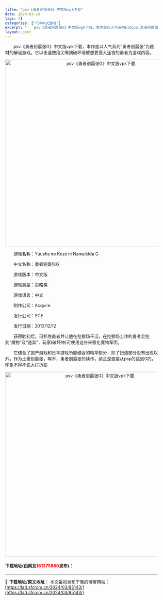 ```yaml
---
title: "psv《勇者别嚣张G》中文版vpk下载"
date: 2024-03-29
tags: []
categories: ["PSV中文游戏"]
excerpt: "　　psv《勇者别嚣张G》中文版vpk下载，本作是以人气系列&ldquo;勇者别嚣张&rdquo;为题材的解谜游戏。它以击退使用尖嘴镐破坏墙壁想要侵入迷宫的勇者为游戏内容。 　　游戏名称：Yuusha no Kuse ni Namaikida G 　　中文名称：勇者别嚣张G 　　游戏版本：中文版 　&hellip;"
layout: post
---
```


 <p>　　psv《勇者别嚣张G》中文版vpk下载，本作是以人气系列&ldquo;勇者别嚣张&rdquo;为题材的解谜游戏。它以击退使用尖嘴镐破坏墙壁想要侵入迷宫的勇者为游戏内容。</p> <p align="center"><img align="" border="0" src="https://lad.sfcrom.cn/wp-content/uploads/2024/03/20240329_66066d01b3afb.png" width="616" alt="psv《勇者别嚣张G》中文版vpk下载" /></p> <p>　　游戏名称：Yuusha no Kuse ni Namaikida G</p> <p>　　中文名称：勇者别嚣张G</p> <p>　　游戏版本：中文版</p> <p>　　游戏类型：策略类</p> <p>　　游戏语言：中文</p> <p>　　制作公司：Acquire</p> <p>　　发行公司：SCE</p> <p>　　发行日期：2013/12/12</p> <p>　　获得胜利后，可抓住勇者并让他在挖掘场干活。在挖掘场工作的勇者会挖到&ldquo;魔物&rdquo;及&ldquo;道具&rdquo;，玩家(破坏神)可使用这些来强化魔物军团。</p> <p>　　它结合了国产游戏和日本游戏所能结合的精华部分，除了扭蛋部分没有出现以外，作为土豪别嚣张，啊不，勇者别嚣张的续作，纳兰是直接从psp的跳到G的，印象不得不说大打折扣</p> <p align="center"><img align="" border="0" src="https://lad.sfcrom.cn/wp-content/uploads/2024/03/20240329_66066d03810fe.png" width="609" alt="psv《勇者别嚣张G》中文版vpk下载" /></p> <p><h4>下载地址(由网友<font color="red">181375880</font>发布)：</h4></p> 

---
📖 **下载地址/原文地址：** 本文最初发布于我的博客网站：[https://lad.sfcrom.cn/2024/03/85143/](https://lad.sfcrom.cn/2024/03/85143/)
